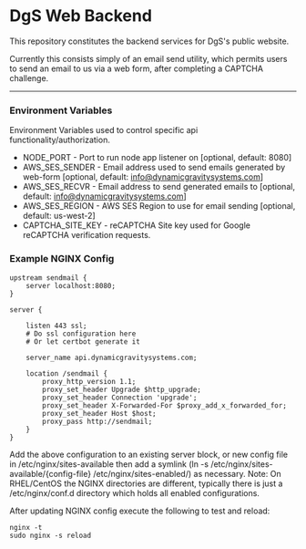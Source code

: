 DgS Web Backend
===============

This repository constitutes the backend services for DgS's public website.

Currently this consists simply of an email send utility, which permits users to send
an email to us via a web form, after completing a CAPTCHA challenge.

---

### Environment Variables ###

Environment Variables used to control specific api functionality/authorization.

- NODE_PORT - Port to run node app listener on [optional, default: 8080]
- AWS_SES_SENDER - Email address used to send emails generated by web-form [optional, default: info@dynamicgravitysystems.com]
- AWS_SES_RECVR - Email address to send generated emails to [optional, default: info@dynamicgravitysystems.com]
- AWS_SES_REGION - AWS SES Region to use for email sending [optional, default: us-west-2]
- CAPTCHA_SITE_KEY - reCAPTCHA Site key used for Google reCAPTCHA verification requests.


### Example NGINX Config ###

```text
upstream sendmail {
    server localhost:8080;
}

server {

    listen 443 ssl;
    # Do ssl configuration here
    # Or let certbot generate it
    
    server_name api.dynamicgravitysystems.com;
    
    location /sendmail {
        proxy_http_version 1.1;
        proxy_set_header Upgrade $http_upgrade;
        proxy_set_header Connection 'upgrade';
        proxy_set_header X-Forwarded-For $proxy_add_x_forwarded_for;
        proxy_set_header Host $host;
        proxy_pass http://sendmail;
    }
}
```

Add the above configuration to an existing server block, or new config file in /etc/nginx/sites-available then add a symlink
(ln -s /etc/nginx/sites-available/{config-file} /etc/nginx/sites-enabled/) as necessary.
Note: On RHEL/CentOS the NGINX directories are different, typically there is just a /etc/nginx/conf.d directory which holds all
enabled configurations.

After updating NGINX config execute the following to test and reload:
```
nginx -t
sudo nginx -s reload
```